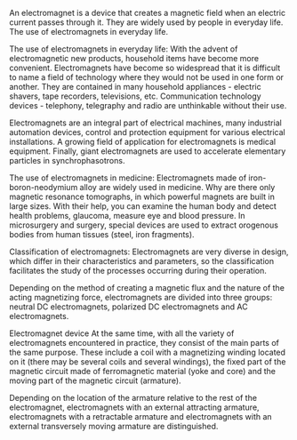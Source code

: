 An electromagnet is a device that creates a magnetic field when an electric current passes through it. They are widely used by people in everyday life. The use of electromagnets in everyday life.

The use of electromagnets in everyday life:
With the advent of electromagnetic new products, household items have become more convenient. Electromagnets have become so widespread that it is difficult to name a field of technology where they would not be used in one form or another. They are contained in many household appliances - electric shavers, tape recorders, televisions, etc. Communication technology devices - telephony, telegraphy and radio are unthinkable without their use.

Electromagnets are an integral part of electrical machines, many industrial automation devices, control and protection equipment for various electrical installations. A growing field of application for electromagnets is medical equipment. Finally, giant electromagnets are used to accelerate elementary particles in synchrophasotrons.

The use of electromagnets in medicine:
Electromagnets made of iron-boron-neodymium alloy are widely used in medicine. Why are there only magnetic resonance tomographs, in which powerful magnets are built in large sizes. With their help, you can examine the human body and detect health problems, glaucoma, measure eye and blood pressure. In microsurgery and surgery, special devices are used to extract
orogenous bodies from human tissues (steel, iron fragments).

Classification of electromagnets:
Electromagnets are very diverse in design, which differ in their characteristics and parameters, so the classification facilitates the study of the processes occurring during their operation.

Depending on the method of creating a magnetic flux and the nature of the acting magnetizing force, electromagnets are divided into three groups: neutral DC electromagnets, polarized DC electromagnets and AC electromagnets.

Electromagnet device
At the same time, with all the variety of electromagnets encountered in practice, they consist of the main parts of the same purpose. These include a coil with a magnetizing winding located on it (there may be several coils and several windings), the fixed part of the magnetic circuit made of ferromagnetic material (yoke and core) and the moving part of the magnetic circuit (armature).

Depending on the location of the armature relative to the rest of the electromagnet, electromagnets with an external attracting armature, electromagnets with a retractable armature and electromagnets with an external transversely moving armature are distinguished.
